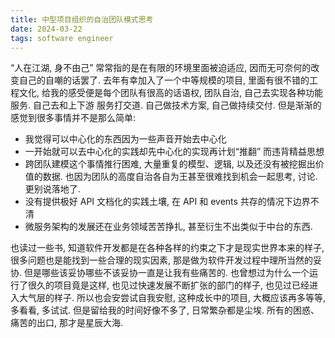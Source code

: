 ```yaml
---
title: 中型项目组织的自治团队模式思考
date: 2024-03-22
tags: software engineer
---
```


“人在江湖, 身不由己” 常常指的是在有限的环境里面被迫适应, 因而无可奈何的改变自己的自嘲的话罢了.
去年有幸加入了一个中等规模的项目, 里面有很不错的工程文化, 给我的感受便是每个团队有很高的话语权, 团队自治, 自己去实现各种功能服务. 自己去和上下游
服务打交道. 自己做技术方案, 自己做持续交付. 但是渐渐的感觉到很多事情并不是那么简单:
* 我觉得可以中心化的东西因为一些声音开始去中心化
* 一开始就可以去中心化的实践却先中心化的实现再计划“推翻” 而违背精益思想
* 跨团队建模这个事情推行困难, 大量重复的模型、逻辑, 以及还没有被挖掘出价值的数据. 也因为团队的高度自治各自为王甚至很难找到机会一起思考, 讨论. 更别说落地了.
* 没有提供极好 API 文档化的实践土壤, 在 API 和 events 共存的情况下边界不清
* 微服务架构的发展还在业务领域苦苦挣扎, 甚至衍生不出类似于中台的东西.

也读过一些书, 知道软件开发都是在各种各样的约束之下才是现实世界本来的样子, 很多问题也是能找到一些合理的现实因素, 那是做为软件开发过程中理所当然的妥协. 但是哪些该妥协哪些不该妥协一直是让我有些痛苦的.
也曾想过为什么一个运行了很久的项目竟是这样, 也见过快速发展不断扩张的部门的样子, 也见过已经进入大气层的样子. 所以也会安尝试自我安慰, 这种成长中的项目, 大概应该再多等等, 多看看, 多试试.
但是留给我的时间好像不多了, 日常繁杂都是尘埃. 所有的困惑、痛苦的出口, 那才是星辰大海.
